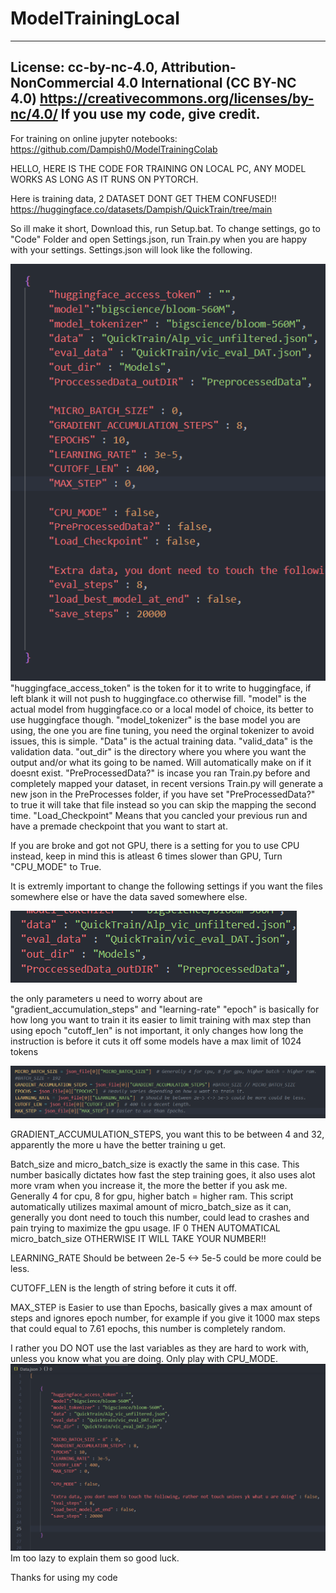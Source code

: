# ModelTrainingLocal
----------
License:
cc-by-nc-4.0, Attribution-NonCommercial 4.0 International (CC BY-NC 4.0)
https://creativecommons.org/licenses/by-nc/4.0/
If you use my code, give credit.
-----------
For training on online jupyter notebooks: https://github.com/Dampish0/ModelTrainingColab

HELLO, HERE IS THE CODE FOR TRAINING ON LOCAL PC, ANY MODEL WORKS AS LONG AS IT RUNS ON PYTORCH.

Here is training data, 2 DATASET DONT GET THEM CONFUSED!!
https://huggingface.co/datasets/Dampish/QuickTrain/tree/main

So ill make it short,
Download this, run Setup.bat.
To change settings, go to "Code" Folder and open Settings.json, run Train.py when you are happy with your settings.
Settings.json will look like the following.

![image1](/Image21.png)
"huggingface_access_token" is the token for it to write to huggingface, if left blank it will not push to huggingface.co otherwise fill.
"model" is the actual model from huggingface.co or a local model of choice, its better to use huggingface though.
"model_tokenizer" is the base model you are using, the one you are fine tuning, you need the orginal tokenizer to avoid issues, this is simple.
"Data" is the actual training data.
"valid_data" is the validation data.
"out_dir" is the directory where you where you want the output and/or what its going to be named. Will automatically make on if it doesnt exist.
"PreProcessedData?" is incase you ran Train.py before and completely mapped your dataset, in recent versions Train.py will generate a new json in the PreProcesses folder, if you have set "PreProcessedData?" to true it will take that file instead so you can skip the mapping the second time.
"Load_Checkpoint" Means that you cancled your previous run and have a premade checkpoint that you want to start at.

If you are broke and got not GPU, there is a setting for you to use CPU instead, keep in mind this is atleast 6 times slower than GPU, Turn "CPU_MODE" to True.


It is extremly important to change the following settings if you want the files somewhere else or have the data saved somewhere else.

![image5](/image51.png)


the only parameters u need to worry about are "gradient_accumulation_steps"
and "learning-rate"
"epoch" is basically for how long you want to train it
its easier to limit training with max step than using epoch
"cutoff_len" is not important, it only changes how long the instruction is before it cuts it off
some models have a max limit of 1024 tokens

![image2](/image31.png)

GRADIENT_ACCUMULATION_STEPS, you want this to be between 4 and 32, apparently the more u have the better training u get.

Batch_size and micro_batch_size is exactly the same in this case. This number basically dictates how fast the step training goes, it also uses alot more vram when you increase it, the more the better if you ask me. Generally 4 for cpu, 8 for gpu, higher batch = higher ram. This script automatically utilizes maximal amount of micro_batch_size as it can, generally you dont need to touch this number, could lead to crashes and pain trying to maximize the gpu usage. IF 0 THEN AUTOMATICAL micro_batch_size OTHERWISE IT WILL TAKE YOUR NUMBER!! 

LEARNING_RATE Should be between 2e-5 <-> 5e-5 could be more could be less.

CUTOFF_LEN is the length of string before it cuts it off.

MAX_STEP is Easier to use than Epochs, basically gives a max amount of steps and ignores epoch number, for example if you give it 1000 max steps that could equal to 7.61 epochs, this number is completely random.

I rather you DO NOT use the last variables as they are hard to work with, unless you know what you are doing. Only play with CPU_MODE.
![image2](/image41.png)
Im too lazy to explain them so good luck.

Thanks for using my code
